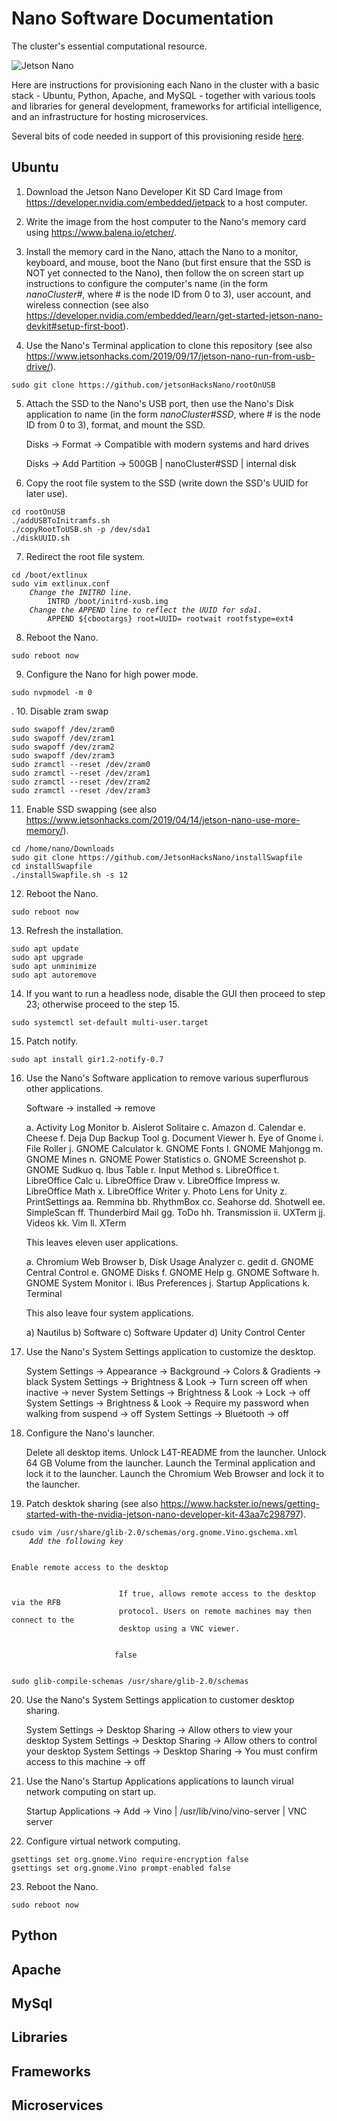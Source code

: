 # Nano Software Documentation
The cluster's essential computational resource.

<img src="/Documentation/Images/Jetson Nano.jpg" alt="Jetson Nano">

Here are instructions for provisioning each Nano in the cluster with a basic stack - Ubuntu, Python, Apache, and MySQL - together with various tools and libraries for general development, frameworks for artificial intelligence, and an infrastructure for hosting microservices.

Several bits of code needed in support of this provisioning reside <a href="../nano">here</a>.

## Ubuntu
 
1.	Download the Jetson Nano Developer Kit SD Card Image from https://developer.nvidia.com/embedded/jetpack to a host computer.
 
2.	Write the image from the host computer to the Nano's memory card using https://www.balena.io/etcher/.
 
3. Install the memory card in the Nano, attach the Nano to a monitor, keyboard, and mouse, boot the Nano (but first ensure that the SSD is NOT yet connected to the Nano), then follow the on screen start up instructions to configure the computer's name (in the form *nanoCluster#*, where # is the node ID from 0 to 3), user account, and wireless connection (see also https://developer.nvidia.com/embedded/learn/get-started-jetson-nano-devkit#setup-first-boot).
 
4. Use the Nano's Terminal application to clone this repository (see also https://www.jetsonhacks.com/2019/09/17/jetson-nano-run-from-usb-drive/).
```
sudo git clone https://github.com/jetsonHacksNano/rootOnUSB
```

5. Attach the SSD to the Nano's USB port, then use the Nano's Disk application to name (in the form *nanoCluster#SSD*, where # is the node ID from 0 to 3), format, and mount the SSD.

      Disks -> Format -> Compatible with modern systems and hard drives
  
      Disks -> Add Partition -> 500GB | nanoCluster#SSD | internal disk

6. Copy the root file system to the SSD (write down the SSD's UUID for later use).
```
cd rootOnUSB
./addUSBToInitramfs.sh
./copyRootToUSB.sh -p /dev/sda1
./diskUUID.sh
```

7. Redirect the root file system.
<pre><code>cd /boot/extlinux
sudo vim extlinux.conf
    <i>Change the INITRD line.</i>
        INTRD /boot/initrd-xusb.img
    <i>Change the APPEND line to reflect the UUID for sda1.</i>
        APPEND ${cbootargs} root=UUID=<UUID for sda1> rootwait rootfstype=ext4</code></pre>

8. Reboot the Nano.
```
sudo reboot now
```

9. Configure the Nano for high power mode.
```
sudo nvpmodel -m 0
```
 .
10. Disable zram swap
```
sudo swapoff /dev/zram0
sudo swapoff /dev/zram1
sudo swapoff /dev/zram2
sudo swapoff /dev/zram3
sudo zramctl --reset /dev/zram0
sudo zramctl --reset /dev/zram1
sudo zramctl --reset /dev/zram2
sudo zramctl --reset /dev/zram3
```

11. Enable SSD swapping (see also https://www.jetsonhacks.com/2019/04/14/jetson-nano-use-more-memory/).
```
cd /home/nano/Downloads
sudo git clone https://github.com/JetsonHacksNano/installSwapfile
cd installSwapfile
./installSwapfile.sh -s 12
```

12. Reboot the Nano.
```
sudo reboot now
```

13. Refresh the installation.
```
sudo apt update
sudo apt upgrade
sudo apt unminimize
sudo apt autoremove
```

14. If you want to run a headless node, disable the GUI then proceed to step 23; otherwise proceed to the step 15.
```
sudo systemctl set-default multi-user.target
```

15. Patch notify.
```
sudo apt install gir1.2-notify-0.7
```

16. Use the Nano's Software application to remove various superflurous other applications.

      Software ->  installed -> remove

      a. Activity Log Monitor
      b. Aislerot Solitaire
      c. Amazon
      d. Calendar
      e. Cheese
      f. Deja Dup Backup Tool
      g.	Document Viewer
      h.	Eye of Gnome
      i.	File Roller
      j.	GNOME Calculator
      k.	GNOME Fonts
      l.	GNOME Mahjongg
      m.	GNOME Mines
      n.	GNOME Power Statistics
      o.	GNOME Screenshot
      p.	GNOME Sudkuo
      q.	Ibus Table
      r.	Input Method
      s.	LibreOffice
      t.	LibreOffice Calc
      u.	LibreOffice Draw
      v.	LibreOffice Impress
      w.	LibreOffice Math
      x.	LibreOffice Writer
      y.	Photo Lens for Unity
      z.	PrintSettings
      aa.	Remmina
      bb.	RhythmBox
      cc.	Seahorse
      dd.	Shotwell
      ee.	SimpleScan
      ff.	Thunderbird Mail
      gg.	ToDo
      hh.	Transmission
      ii.	UXTerm
      jj.	Videos
      kk.	Vim
      ll.	XTerm

      This leaves eleven user applications.
      
      a. Chromium Web Browser
      b, Disk Usage Analyzer
      c. gedit
      d. GNOME Central Control
      e. GNOME Disks
      f. GNOME Help
      g. GNOME Software
      h. GNOME System Monitor
      i. IBus Preferences
      j. Startup Applications
      k. Terminal
      
      This also leave four system applications.
      
      a) Nautilus
      b) Software
      c) Software Updater
      d) Unity Control Center
      
17. Use the Nano's System Settings application to customize the desktop.

      System Settings -> Appearance -> Background -> Colors & Gradients -> black
      System Settings -> Brightness & Look -> Turn screen off when inactive -> never
      System Settings -> Brightness & Look -> Lock -> off
      System Settings -> Brightness & Look -> Require my password when walking from suspend -> off
      System Settings -> Bluetooth -> off

18. Configure the Nano's launcher.

      Delete all desktop items.
      Unlock L4T-README from the launcher.
      Unlock 64 GB Volume from the launcher.
      Launch the Terminal application and lock it to the launcher.
      Launch the Chromium Web Browser and lock it to the launcher.
      
19. Patch desktok sharing (see also https://www.hackster.io/news/getting-started-with-the-nvidia-jetson-nano-developer-kit-43aa7c298797).
<pre><code>csudo vim /usr/share/glib-2.0/schemas/org.gnome.Vino.gschema.xml
    <i>Add the following key</i>
        <key name='enabled' type='b'>
			       <summary>Enable remote access to the desktop</summary>
			       <description>
				        If true, allows remote access to the desktop via the RFB
				        protocol. Users on remote machines may then connect to the
				        desktop using a VNC viewer.
			      </description>
			      <default>
				       false
			      </default>
	     	</key>
sudo glib-compile-schemas /usr/share/glib-2.0/schemas</code></pre>

20. Use the Nano's System Settings application to customer desktop sharing.

      System Settings -> Desktop Sharing -> Allow others to view your desktop
      System Settings -> Desktop Sharing -> Allow others to control your desktop
      System Settings -> Desktop Sharing -> You must confirm access to this machine -> off

21. Use the Nano's Startup Applications applications to launch virual network computing on start up.

      Startup Applications -> Add -> Vino | /usr/lib/vino/vino-server | VNC server

22. Configure virtual network computing.
```
gsettings set org.gnome.Vino require-encryption false
gsettings set org.gnome.Vino prompt-enabled false
```

23. Reboot the Nano.
```
sudo reboot now
```

## Python
 
## Apache
 
## MySql
 
## Libraries
 
## Frameworks
 
## Microservices
